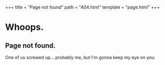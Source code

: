 +++
title = "Page not found"
path = "404.html"
template = "page.html"
+++
# Whoops.
## Page not found.
One of us screwed up....probably me, but I'm gonna keep my eye on you.

